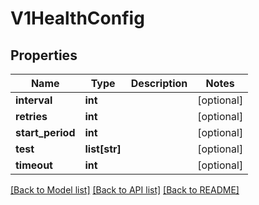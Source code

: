 # V1HealthConfig

## Properties
Name | Type | Description | Notes
------------ | ------------- | ------------- | -------------
**interval** | **int** |  | [optional] 
**retries** | **int** |  | [optional] 
**start_period** | **int** |  | [optional] 
**test** | **list[str]** |  | [optional] 
**timeout** | **int** |  | [optional] 

[[Back to Model list]](../README.md#documentation-for-models) [[Back to API list]](../README.md#documentation-for-api-endpoints) [[Back to README]](../README.md)

